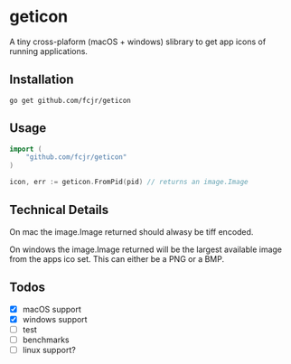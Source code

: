 # geticon

A tiny cross-plaform (macOS + windows) slibrary to get app icons of running applications.

## Installation

    go get github.com/fcjr/geticon

## Usage

```go
import (
    "github.com/fcjr/geticon"
)

icon, err := geticon.FromPid(pid) // returns an image.Image
```

## Technical Details

On mac the image.Image returned should alwasy be tiff encoded.

On windows the image.Image returned will be the largest available image from the apps
ico set.  This can either be a PNG or a BMP.

## Todos

* [x] macOS support
* [x] windows support
* [ ] test
* [ ] benchmarks
* [ ] linux support?
